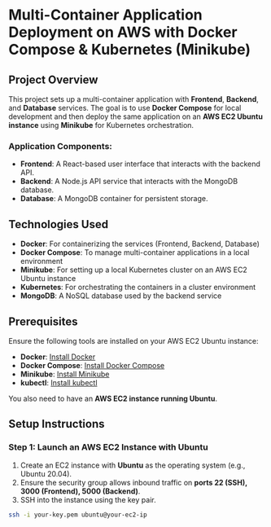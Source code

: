 # Multi-Container Application Deployment on AWS with Docker Compose & Kubernetes (Minikube)

## Project Overview

This project sets up a multi-container application with **Frontend**, **Backend**, and **Database** services. The goal is to use **Docker Compose** for local development and then deploy the same application on an **AWS EC2 Ubuntu instance** using **Minikube** for Kubernetes orchestration.

### Application Components:

- **Frontend**: A React-based user interface that interacts with the backend API.
- **Backend**: A Node.js API service that interacts with the MongoDB database.
- **Database**: A MongoDB container for persistent storage.

## Technologies Used

- **Docker**: For containerizing the services (Frontend, Backend, Database)
- **Docker Compose**: To manage multi-container applications in a local environment
- **Minikube**: For setting up a local Kubernetes cluster on an AWS EC2 Ubuntu instance
- **Kubernetes**: For orchestrating the containers in a cluster environment
- **MongoDB**: A NoSQL database used by the backend service

## Prerequisites

Ensure the following tools are installed on your AWS EC2 Ubuntu instance:

- **Docker**: [Install Docker](https://docs.docker.com/engine/install/ubuntu/)
- **Docker Compose**: [Install Docker Compose](https://docs.docker.com/compose/install/)
- **Minikube**: [Install Minikube](https://minikube.sigs.k8s.io/docs/)
- **kubectl**: [Install kubectl](https://kubernetes.io/docs/tasks/tools/)

You also need to have an **AWS EC2 instance running Ubuntu**.

## Setup Instructions

### Step 1: Launch an AWS EC2 Instance with Ubuntu

1. Create an EC2 instance with **Ubuntu** as the operating system (e.g., Ubuntu 20.04).
2. Ensure the security group allows inbound traffic on **ports 22 (SSH), 3000 (Frontend), 5000 (Backend)**.
3. SSH into the instance using the key pair.

```bash
ssh -i your-key.pem ubuntu@your-ec2-ip
